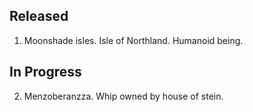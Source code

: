 
## Released

1. Moonshade isles. Isle of Northland. Humanoid being.

## In Progress

2. Menzoberanzza. Whip owned by house of stein.